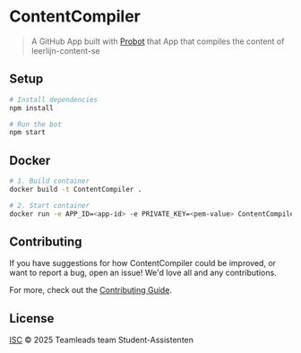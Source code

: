 # ContentCompiler

> A GitHub App built with [Probot](https://github.com/probot/probot) that App that compiles the content of leerlijn-content-se

## Setup

```sh
# Install dependencies
npm install

# Run the bot
npm start
```

## Docker

```sh
# 1. Build container
docker build -t ContentCompiler .

# 2. Start container
docker run -e APP_ID=<app-id> -e PRIVATE_KEY=<pem-value> ContentCompiler
```

## Contributing

If you have suggestions for how ContentCompiler could be improved, or want to report a bug, open an issue! We'd love all and any contributions.

For more, check out the [Contributing Guide](CONTRIBUTING.md).

## License

[ISC](LICENSE) © 2025 Teamleads team Student-Assistenten
